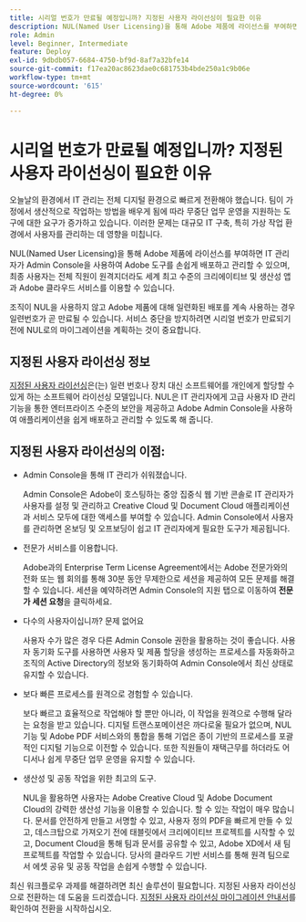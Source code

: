 ```yaml
---
title: 시리얼 번호가 만료될 예정입니까? 지정된 사용자 라이선싱이 필요한 이유
description: NUL(Named User Licensing)을 통해 Adobe 제품에 라이선스를 부여하면 IT 관리자가 Admin Console을 사용하여 Adobe 도구를 손쉽게 배포하고 관리할 수 있으며, 최종 사용자는 전체 직원이 원격지에 있더라도 세계적 수준의 창의적이고 생산적인 앱과 Adobe 클라우드 서비스에 액세스할 수 있습니다
role: Admin
level: Beginner, Intermediate
feature: Deploy
exl-id: 9dbdb057-6684-4750-bf9d-8af7a32bfe14
source-git-commit: f17ea20ac8623dae0c681753b4bde250a1c9b06e
workflow-type: tm+mt
source-wordcount: '615'
ht-degree: 0%

---
```


# 시리얼 번호가 만료될 예정입니까? 지정된 사용자 라이선싱이 필요한 이유

오늘날의 환경에서 IT 관리는 전체 디지털 환경으로 빠르게 전환해야 했습니다. 팀이 가정에서 생산적으로 작업하는 방법을 배우게 됨에 따라 무중단 업무 운영을 지원하는 도구에 대한 요구가 증가하고 있습니다. 이러한 문제는 대규모 IT 구축, 특히 가상 작업 환경에서 사용자를 관리하는 데 영향을 미칩니다.

NUL(Named User Licensing)을 통해 Adobe 제품에 라이선스를 부여하면 IT 관리자가 Admin Console을 사용하여 Adobe 도구를 손쉽게 배포하고 관리할 수 있으며, 최종 사용자는 전체 직원이 원격지더라도 세계 최고 수준의 크리에이티브 및 생산성 앱과 Adobe 클라우드 서비스를 이용할 수 있습니다.

조직이 NUL을 사용하지 않고 Adobe 제품에 대해 일련화된 배포를 계속 사용하는 경우 일련번호가 곧 만료될 수 있습니다. 서비스 중단을 방지하려면 시리얼 번호가 만료되기 전에 NUL로의 마이그레이션을 계획하는 것이 중요합니다.

## 지정된 사용자 라이선싱 정보

[지정된 사용자 라이선싱](https://helpx.adobe.com/enterprise/using/licensing.html)은(는) 일련 번호나 장치 대신 소프트웨어를 개인에게 할당할 수 있게 하는 소프트웨어 라이선싱 모델입니다. NUL은 IT 관리자에게 고급 사용자 ID 관리 기능을 통한 엔터프라이즈 수준의 보안을 제공하고 Adobe Admin Console을 사용하여 애플리케이션을 쉽게 배포하고 관리할 수 있도록 해 줍니다.

## 지정된 사용자 라이선싱의 이점:

* Admin Console을 통해 IT 관리가 쉬워졌습니다.

  Admin Console은 Adobe이 호스팅하는 중앙 집중식 웹 기반 콘솔로 IT 관리자가 사용자를 설정 및 관리하고 Creative Cloud 및 Document Cloud 애플리케이션과 서비스 모두에 대한 액세스를 부여할 수 있습니다. Admin Console에서 사용자를 관리하면 온보딩 및 오프보딩이 쉽고 IT 관리자에게 필요한 도구가 제공됩니다.

* 전문가 서비스를 이용합니다.

  Adobe과의 Enterprise Term License Agreement에서는 Adobe 전문가와의 전화 또는 웹 회의를 통해 30분 동안 무제한으로 세션을 제공하여 모든 문제를 해결할 수 있습니다. 세션을 예약하려면 Admin Console의 지원 탭으로 이동하여 **전문가 세션 요청**&#x200B;을 클릭하세요.

* 다수의 사용자이십니까? 문제 없어요

  사용자 수가 많은 경우 다른 Admin Console 권한을 활용하는 것이 좋습니다. 사용자 동기화 도구를 사용하면 사용자 및 제품 할당을 생성하는 프로세스를 자동화하고 조직의 Active Directory의 정보와 동기화하여 Admin Console에서 최신 상태로 유지할 수 있습니다.

* 보다 빠른 프로세스를 원격으로 경험할 수 있습니다.

  보다 빠르고 효율적으로 작업해야 할 뿐만 아니라, 이 작업을 원격으로 수행해 달라는 요청을 받고 있습니다. 디지털 트랜스포메이션은 까다로울 필요가 없으며, NUL 기능 및 Adobe PDF 서비스와의 통합을 통해 기업은 종이 기반의 프로세스를 포괄적인 디지털 기능으로 이전할 수 있습니다. 또한 직원들이 재택근무를 하더라도 어디서나 쉽게 무중단 업무 운영을 유지할 수 있습니다.

* 생산성 및 공동 작업을 위한 최고의 도구.

  NUL을 활용하면 사용자는 Adobe Creative Cloud 및 Adobe Document Cloud의 강력한 생산성 기능을 이용할 수 있습니다. 할 수 있는 작업이 매우 많습니다. 문서를 안전하게 만들고 서명할 수 있고, 사용자 정의 PDF을 빠르게 만들 수 있고, 데스크탑으로 가져오기 전에 태블릿에서 크리에이티브 프로젝트를 시작할 수 있고, Document Cloud을 통해 팀과 문서를 공유할 수 있고, Adobe XD에서 새 팀 프로젝트를 작업할 수 있습니다. 당사의 클라우드 기반 서비스를 통해 원격 팀으로서 에셋 공유 및 공동 작업을 손쉽게 수행할 수 있습니다.

최신 워크플로우 과제를 해결하려면 최신 솔루션이 필요합니다. 지정된 사용자 라이선싱으로 전환하는 데 도움을 드리겠습니다. [지정된 사용자 라이선싱 마이그레이션 안내서](https://offers.adobe.com/content/dam/offer-manager/en/na/marketing/CCE/Adobe_Named_User_Licensing_Migration_Guide.pdf)를 확인하여 전환을 시작하십시오.
